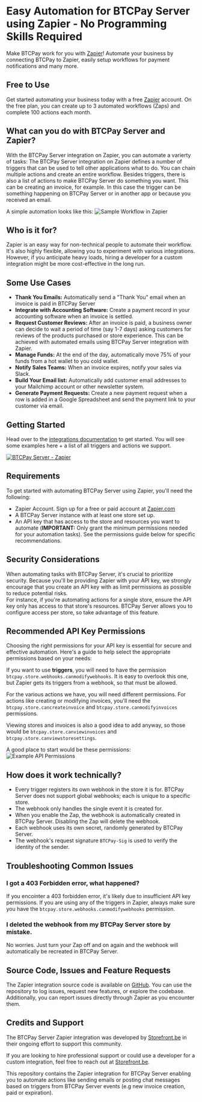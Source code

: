 # Easy Automation for BTCPay Server using Zapier - No Programming Skills Required

Make BTCPay work for you with [Zapier](https://zapier.com)! Automate your business by connecting BTCPay to Zapier, easily setup workflows for payment notifications and many more.

## Free to Use
Get started automating your business today with a free [Zapier](https://zapier.com) account. 
On the free plan, you can create up to 3 automated workflows (Zaps) and complete 100 actions each month.

## What can you do with BTCPay Server and Zapier?
With the BTCPay Server integration on Zapier, you can automate a varierty of tasks:
The BTCPay Server integration on Zapier defines a number of triggers that can be used to tell other applications what to do. You can chain multiple actions and create an entire workflow.
Besides triggers, there is also a list of actions to make BTCPay Server do something you want. This can be creating an invoice, for example. In this case the trigger can be something happening on BTCPay Server or in another app or because you received an email.

A simple automation looks like this:
![Sample Workflow in Zapier](./doc/zap-sample1.png)

## Who is it for?
Zapier is an easy way for non-technical people to automate their workflow. It's also highly flexible, allowing you to experiment with various integrations. However, if you anticipate heavy loads, hiring a developer for a custom integration might be more cost-effective in the long run.

## Some Use Cases
- **Thank You Emails:** Automatically send a "Thank You" email when an invoice is paid in BTCPay Server
- **Integrate with Accounting Software:** Create a payment record in your accounting software when an invoice is settled.
- **Request Customer Reviews:** After an invoice is paid, a business owner can decide to wait a period of time (say 1-7 days) asking customers for reviews of the products purchased or store experience. This can be achieved with automated emails using BTCPay Server integration with Zapier.
- **Manage Funds:** At the end of the day, automatically move 75% of your funds from a hot wallet to you cold wallet.
- **Notify Sales Teams:** When an invoice expires, notify your sales via Slack.
- **Build Your Email list:** Automatically add customer email addresses to your Mailchimp account or other newsletter system.
- **Generate Payment Requests:** Create a new payment request when a row is added in a Google Spreadsheet and send the payment link to your customer via email.

## Getting Started
Head over to the [integrations documentation](https://zapier.com/apps/btcpay-server/integrations) to get started. You will see some examples here + a list of all triggers and actions we support. 

[![BTCPay Server - Zapier](https://img.youtube.com/vi/RylpDWt30uc/mqdefault.jpg "BTCPay Server - Zapier")](https://youtu.be/RylpDWt30uc "BTCPay Server - Zapier")

## Requirements
To get started with automating BTCPay Server using Zapier, you'll need the following:
- Zapier Account. Sign up for a free or paid account at [Zapier.com](https://zapier.com)
- A BTCPay Server instance with at least one store set up.
- An API key that has access to the store and resources you want to automate (**IMPORTANT:** Only grant the minimum permissions needed for your automation tasks). 
See the permissions guide below for specific recommendations.

## Security Considerations
When automating tasks with BTCPay Server, it's crucial to prioritize security. Because you'll be providing Zapier with your API key, we strongly encourage that you create an API key with as limit permissions as possible to reduce potential risks.  
For instance, if you're automating actions for a single store, ensure the API key only has access to that store's resources. 
BTCPay Server allows you to configure access per store, so take advantage of this feature.

## Recommended API Key Permissions
Choosing the right permissions for your API key is essential for secure and effective automation. Here's a guide to help select the appropriate permissions based on your needs:

If you want to use **triggers**, you will need to have the permission `btcpay.store.webhooks.canmodifywebhooks`. It is easy to overlook this one, but Zapier gets its triggers from a webhook, so that must be allowed.

For the various actions we have, you will need different permissions. For actions like creating or modifying invoices, you'll need the `btcpay.store.cancreateinvoice` and `btcpay.store.canmodifyinvoices` permissions.

Viewing stores and invoices is also a good idea to add anyway, so those would be `btcpay.store.canviewinvoices` and `btcpay.store.canviewstoresettings`.

A good place to start would be these permissions:
![Example API Permissions](./doc/ExampleApiPermissions.jpeg)


## How does it work technically?
- Every trigger registers its own webhook in the store it is for. BTCPay Server does not support global webhooks; each is unique to a specific store.
- The webhook only handles the single event it is created for.
- When you enable the Zap, the webhook is automatically created in BTCPay Server. Disabling the Zap will delete the webhook.
- Each webhook uses its own secret, randomly generated by BTCPay Server.
- The webhook's request signature `BTCPay-Sig` is used to verify the identity of the sender.


## Troubleshooting Common Issues

### I got a 403 Forbidden error, what happened?
If you encointer a 403 forbidden error, it's likely due to insufficient API key permissions. If you are using any of the triggers in Zapier, always make sure you have the `btcpay.store.webhooks.canmodifywebhooks` permission.

### I deleted the webhook from my BTCPay Server store by mistake.
No worries. Just turn your Zap off and on again and the webhook will automatically be recreated in BTCPay Server.


## Source Code, Issues and Feature Requests
The Zapier integration source code is available on [GitHub](https://github.com/btcpayserver/zapier).
You can use the repository to log issues, request new features, or explore the codebase.
Additionally, you can report issues directly through Zapier as you encounter them.

## Credits and Support
The BTCPay Server Zapier integration was developed by [Storefront.be](https://www.storefront.be/en/) in their ongoing effort to support this community.

If you are looking to hire professional support or could use a developer for a custom integration, feel free to reach out at [Storefront.be](https://www.storefront.be/en/).

This repository contains the Zapier integration for BTCPay Server enabling you to automate actions like sending emails or posting chat messages based on triggers from BTCPay Server events (e.g new invoice creation, paid or expiration).
